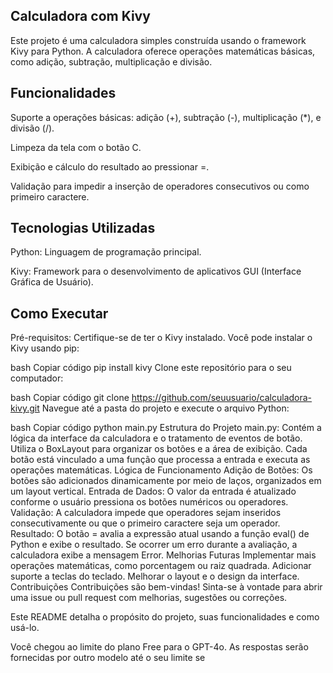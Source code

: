 ## Calculadora com Kivy

Este projeto é uma calculadora simples construída usando o framework Kivy para Python. A calculadora oferece operações matemáticas básicas, como adição, subtração, multiplicação e divisão.

## Funcionalidades

Suporte a operações básicas: adição (+), subtração (-), multiplicação (*), e divisão (/).

Limpeza da tela com o botão C.

Exibição e cálculo do resultado ao pressionar =.

Validação para impedir a inserção de operadores consecutivos ou como primeiro caractere.

## Tecnologias Utilizadas
Python: Linguagem de programação principal.

Kivy: Framework para o desenvolvimento de aplicativos GUI (Interface Gráfica de Usuário).

## Como Executar
Pré-requisitos: Certifique-se de ter o Kivy instalado. Você pode instalar o Kivy usando pip:

bash
Copiar código
pip install kivy
Clone este repositório para o seu computador:

bash
Copiar código
git clone https://github.com/seuusuario/calculadora-kivy.git
Navegue até a pasta do projeto e execute o arquivo Python:

bash
Copiar código
python main.py
Estrutura do Projeto
main.py: Contém a lógica da interface da calculadora e o tratamento de eventos de botão.
Utiliza o BoxLayout para organizar os botões e a área de exibição.
Cada botão está vinculado a uma função que processa a entrada e executa as operações matemáticas.
Lógica de Funcionamento
Adição de Botões: Os botões são adicionados dinamicamente por meio de laços, organizados em um layout vertical.
Entrada de Dados: O valor da entrada é atualizado conforme o usuário pressiona os botões numéricos ou operadores.
Validação: A calculadora impede que operadores sejam inseridos consecutivamente ou que o primeiro caractere seja um operador.
Resultado: O botão = avalia a expressão atual usando a função eval() de Python e exibe o resultado. Se ocorrer um erro durante a avaliação, a calculadora exibe a mensagem Error.
Melhorias Futuras
Implementar mais operações matemáticas, como porcentagem ou raiz quadrada.
Adicionar suporte a teclas do teclado.
Melhorar o layout e o design da interface.
Contribuições
Contribuições são bem-vindas! Sinta-se à vontade para abrir uma issue ou pull request com melhorias, sugestões ou correções.

Este README detalha o propósito do projeto, suas funcionalidades e como usá-lo.







Você chegou ao limite do plano Free para o GPT-4o.
As respostas serão fornecidas por outro modelo até o seu limite se
